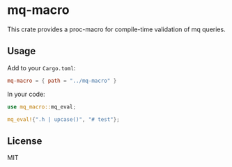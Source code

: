 # mq-macro

This crate provides a proc-macro for compile-time validation of mq queries.

## Usage

Add to your `Cargo.toml`:

```toml
mq-macro = { path = "../mq-macro" }
```

In your code:

```rust
use mq_macro::mq_eval;

mq_eval!{".h | upcase()", "# test"};
```

## License

MIT
